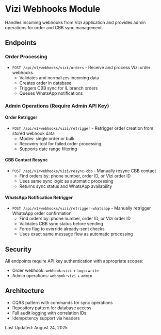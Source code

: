 # Vizi Webhooks Module

Handles incoming webhooks from Vizi application and provides admin operations for order and CBB sync management.

## Endpoints

### Order Processing

- `POST /api/v1/webhooks/vizi/orders` - Receive and process Vizi order webhooks
  - Validates and normalizes incoming data
  - Creates order in database
  - Triggers CBB sync for IL branch orders
  - Queues WhatsApp notifications

### Admin Operations (Require Admin API Key)

#### Order Retrigger

- `POST /api/v1/webhooks/vizi/retrigger` - Retrigger order creation from stored webhook data
  - Modes: single order or bulk
  - Recovery tool for failed order processing
  - Supports date range filtering

#### CBB Contact Resync

- `POST /api/v1/webhooks/vizi/resync-cbb` - Manually resync CBB contact
  - Find orders by: phone number, order ID, or Vizi order ID
  - Uses same sync logic as automatic processing
  - Returns sync status and WhatsApp availability

#### WhatsApp Notification Retrigger

- `POST /api/v1/webhooks/vizi/retrigger-whatsapp` - Manually retrigger WhatsApp order confirmation
  - Find orders by: phone number, order ID, or Vizi order ID
  - Validates CBB sync status before sending
  - Force flag to override already-sent checks
  - Uses exact same message flow as automatic processing

## Security

All endpoints require API key authentication with appropriate scopes:

- Order webhook: `webhook:vizi` + `logs:write`
- Admin operations: `webhook:vizi` + `admin`

## Architecture

- CQRS pattern with commands for sync operations
- Repository pattern for database access
- Full audit logging with correlation IDs
- Idempotency support via headers

Last Updated: August 24, 2025
